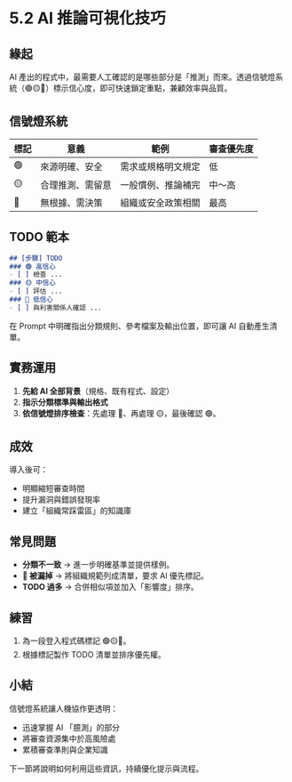 # 5.2 AI 推論可視化技巧

## 緣起

AI 產出的程式中，最需要人工確認的是哪些部分是「推測」而來。透過信號燈系統（🟢🟡🔴）標示信心度，即可快速鎖定重點，兼顧效率與品質。

## 信號燈系統

| 標記 | 意義 | 範例 | 審查優先度 |
|------|------|------|--------------|
| 🟢 | 來源明確、安全 | 需求或規格明文規定 | 低 |
| 🟡 | 合理推測、需留意 | 一般慣例、推論補完 | 中～高 |
| 🔴 | 無根據、需決策 | 組織或安全政策相關 | 最高 |

## TODO 範本

```markdown
## [步驟] TODO
### 🟢 高信心
- [ ] 檢查 ...
### 🟡 中信心
- [ ] 評估 ...
### 🔴 低信心
- [ ] 與利害關係人確認 ...
```

在 Prompt 中明確指出分類規則、參考檔案及輸出位置，即可讓 AI 自動產生清單。

## 實務運用

1. **先給 AI 全部背景**（規格、既有程式、設定）  
2. **指示分類標準與輸出格式**  
3. **依信號燈排序檢查**：先處理 🔴、再處理 🟡，最後確認 🟢。

## 成效

導入後可：
- 明顯縮短審查時間
- 提升漏洞與錯誤發現率
- 建立「組織常踩雷區」的知識庫

## 常見問題

- **分類不一致** → 進一步明確基準並提供樣例。  
- **🔴 被漏掉** → 將組織規範列成清單，要求 AI 優先標記。  
- **TODO 過多** → 合併相似項並加入「影響度」排序。

## 練習

1. 為一段登入程式碼標記 🟢🟡🔴。  
2. 根據標記製作 TODO 清單並排序優先權。

## 小結

信號燈系統讓人機協作更透明：
- 迅速掌握 AI 「臆測」的部分  
- 將審查資源集中於高風險處  
- 累積審查準則與企業知識

下一節將說明如何利用這些資訊，持續優化提示與流程。
